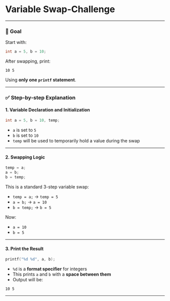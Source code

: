 ﻿# Variable Swap-Challenge

---

### 🎯 **Goal**

Start with:

```c
int a = 5, b = 10;
```

After swapping, print:

```
10 5
```

Using **only one `printf` statement**.

---

### ✅ Step-by-step Explanation

#### 1. **Variable Declaration and Initialization**

```c
int a = 5, b = 10, temp;
```

* `a` is set to `5`
* `b` is set to `10`
* `temp` will be used to temporarily hold a value during the swap

---

#### 2. **Swapping Logic**

```c
temp = a;
a = b;
b = temp;
```

This is a standard 3-step variable swap:

* `temp = a;` → `temp = 5`
* `a = b;` → `a = 10`
* `b = temp;` → `b = 5`

Now:

* `a = 10`
* `b = 5`

---

#### 3. **Print the Result**

```c
printf("%d %d", a, b);
```

* `%d` is a **format specifier** for integers
* This prints `a` and `b` with a **space between them**
* Output will be:

```
10 5
```

---

